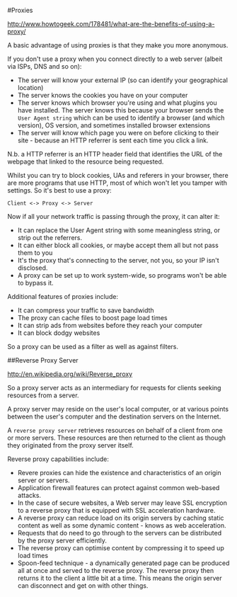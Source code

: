 #Proxies

<http://www.howtogeek.com/178481/what-are-the-benefits-of-using-a-proxy/>

A basic advantage of using proxies is that they make you more anonymous. 

If you don't use a proxy when you connect directly to a web server (albeit via ISPs, DNS and so on): 

* The server will know your external IP (so can identify your geographical location)
* The server knows the cookies you have on your computer
* The server knows which browser you're using and what plugins you have installed. The server knows this because your browser sends the `User Agent string` which can be used to identify a browser (and which version), OS version, and sometimes installed browser extensions
* The server will know which page you were on before clicking to their site - because an HTTP referrer is sent each time you click a link. 

N.b. a HTTP referrer is an HTTP header field that identifies the URL of the webpage that linked to the resource being requested. 

Whilst you can try to block cookies, UAs and referers in your browser, there are more programs that use HTTP, most of which won't let you tamper with settings. So it's best to use a proxy: 

	Client <-> Proxy <-> Server

Now if all your network traffic is passing through the proxy, it can alter it: 

* It can replace the User Agent string with some meaningless string, or strip out the referrers. 
* It can either block all cookies, or maybe accept them all but not pass them to you
* It's the proxy that's connecting to the server, not you, so your IP isn't disclosed. 
* A proxy can be set up to work system-wide, so programs won't be able to bypass it. 

Additional features of proxies include: 

* It can compress your traffic to save bandwidth
* The proxy can cache files to boost page load times
* It can strip ads from websites before they reach your computer
* It can block dodgy websites 

So a proxy can be used as a filter as well as against filters.  

##Reverse Proxy Server

<http://en.wikipedia.org/wiki/Reverse_proxy>

So a proxy server acts as an intermediary for requests for clients seeking resources from a server. 

A proxy server may reside on the user's local computer, or at various points between the user's computer and the destination servers on the Internet. 

A `reverse proxy server` retrieves resources on behalf of a client from one or more servers. These resources are then returned to the client as though they originated from the proxy server itself. 

Reverse proxy capabilities include: 

* Revere proxies can hide the existence and characteristics of an origin server or servers. 
* Application firewall features can protect against common web-based attacks. 
* In the case of secure websites, a Web server may leave SSL encryption to a reverse proxy that is equipped with SSL acceleration hardware. 
* A reverse proxy can reduce load on its origin servers by caching static content as well as some dynamic content - knows as web acceleration. 
* Requests that do need to go through to the servers can be distributed by the proxy server efficiently. 
* The reverse proxy can optimise content by compressing it to speed up load times
* Spoon-feed technique - a dynamically generated page can be produced all at once and served to the reverse proxy. The reverse proxy then returns it to the client a little bit at a time. This means the origin server can disconnect and get on with other things. 
